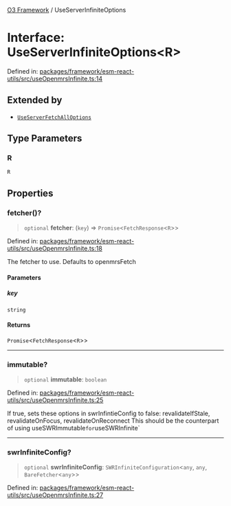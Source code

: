 [O3 Framework](../API.md) / UseServerInfiniteOptions

# Interface: UseServerInfiniteOptions\<R\>

Defined in: [packages/framework/esm-react-utils/src/useOpenmrsInfinite.ts:14](https://github.com/openmrs/openmrs-esm-core/blob/18d2874f03a33a6ab8295af0e87ac97fdd150718/packages/framework/esm-react-utils/src/useOpenmrsInfinite.ts#L14)

## Extended by

- [`UseServerFetchAllOptions`](UseServerFetchAllOptions.md)

## Type Parameters

### R

`R`

## Properties

### fetcher()?

> `optional` **fetcher**: (`key`) => `Promise`\<`FetchResponse`\<`R`\>\>

Defined in: [packages/framework/esm-react-utils/src/useOpenmrsInfinite.ts:18](https://github.com/openmrs/openmrs-esm-core/blob/18d2874f03a33a6ab8295af0e87ac97fdd150718/packages/framework/esm-react-utils/src/useOpenmrsInfinite.ts#L18)

The fetcher to use. Defaults to openmrsFetch

#### Parameters

##### key

`string`

#### Returns

`Promise`\<`FetchResponse`\<`R`\>\>

***

### immutable?

> `optional` **immutable**: `boolean`

Defined in: [packages/framework/esm-react-utils/src/useOpenmrsInfinite.ts:25](https://github.com/openmrs/openmrs-esm-core/blob/18d2874f03a33a6ab8295af0e87ac97fdd150718/packages/framework/esm-react-utils/src/useOpenmrsInfinite.ts#L25)

If true, sets these options in swrInfintieConfig to false:
revalidateIfStale, revalidateOnFocus, revalidateOnReconnect
This should be the counterpart of using useSWRImmutable` for `useSWRInfinite`

***

### swrInfiniteConfig?

> `optional` **swrInfiniteConfig**: `SWRInfiniteConfiguration`\<`any`, `any`, `BareFetcher`\<`any`\>\>

Defined in: [packages/framework/esm-react-utils/src/useOpenmrsInfinite.ts:27](https://github.com/openmrs/openmrs-esm-core/blob/18d2874f03a33a6ab8295af0e87ac97fdd150718/packages/framework/esm-react-utils/src/useOpenmrsInfinite.ts#L27)
